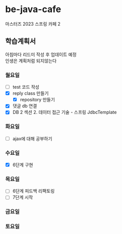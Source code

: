# **be-java-cafe**

마스터즈 2023 스프링 카페 2

## **학습계획서**
아침마다 리드미 작성 후 업데이트 예정  
인생은 계획처럼 되지않는다

### 월요일
- [ ]  test 코드 작성
- [x]  reply class 만들기
   - [x] repository 만들기
- [x]  댓글 db 연결
- [x] DB 2 섹션 2. 데이터 접근 기술 - 스프링 JdbcTemplate  

### 화요일
- [ ] ajax에 대해 공부하기

### 수요일
- [x] 6단계 구현

### 목요일
- [ ] 6단계 피드백 리팩토링
- [ ] 7단계 시작

### 금요일

### 토요일

